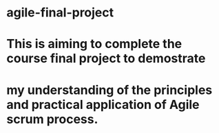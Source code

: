 # agile-final-project
# This is aiming to complete the course final project to demostrate 
# my understanding of the principles and practical application of Agile scrum process.
